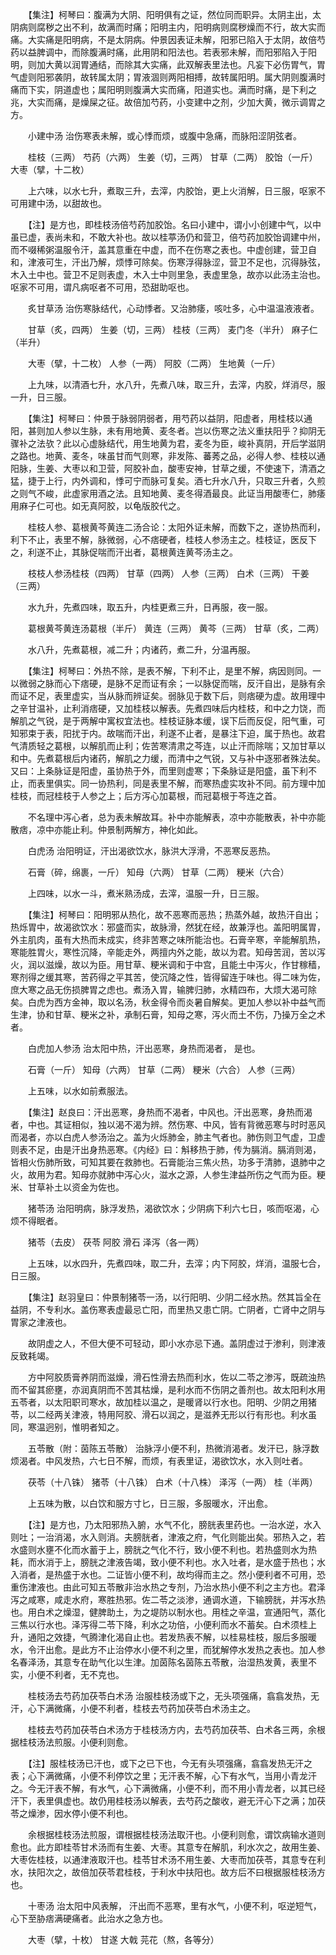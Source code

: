 <!-- { "loadSidebar": true } -->
　　【集注】柯琴曰：腹满为大阴、阳明俱有之证，然位同而职异。太阴主出，太阴病则腐秽之出不利，故满而时痛；阳明主内，阳明病则腐秽燥而不行，故大实而痛。大实痛是阳明病，不是太阴病。仲景因表证未解，阳邪已陷入于太阴，故倍芍药以益脾调中，而除腹满时痛，此用阴和阳法也。若表邪未解，而阳邪陷入于阳明，则加大黄以润胃通结，而除其大实痛，此双解表里法也。凡妄下必伤胃气，胃气虚则阳邪袭阴，故转属太阴；胃液涸则两阳相搏，故转属阳明。属大阴则腹满时痛而下实，阴道虚也；属阳明则腹满大实而痛，阳道实也。满而时痛，是下利之兆，大实而痛，是燥屎之征。故倍加芍药，小变建中之剂，少加大黄，微示调胃之方。

　　小建中汤 治伤寒表未解，或心悸而烦，或腹中急痛，而脉阳涩阴弦者。

　　桂枝（三两） 芍药（六两） 生姜（切，三两） 甘草（二两） 胶饴（一斤） 大枣（擘，十二枚）

　　上六味，以水七升，煮取三升，去滓，内胶饴，更上火消解，日三服，呕家不可用建中汤，以甜故也。

　　【注】是方也，即桂枝汤倍芍药加胶饴。名曰小建中，谓小小创建中气，以中虽已虚，表尚未和，不敢大补也。故以桂葶汤仍和营卫，倍芍药加胶饴调建中州，而不啜稀粥温服令汗，盖其意重在中虚，而不在伤寒之表也。中虚创建，营卫自和，津液可生，汗出乃解，烦悸可除矣。伤寒浮得脉涩，营卫不足也，沉得脉弦，木入土中也。营卫不足则表虚，木入士中则里急，表虚里急，故亦以此汤主治也。呕家不可用，谓凡病呕者不可用，恐甜助呕也。

　　炙甘草汤 治伤寒脉结代，心动悸者。又治肺痿，咳吐多，心中温温液液者。

　　甘草（炙，四两） 生姜（切，三两） 桂枝（三两） 麦门冬（半升） 麻子仁（半升）

　　大枣（擘，十二枚） 人参（一两） 阿胶（二两） 生地黄（一斤）

　　上九味，以清酒七升，水八升，先煮八味，取三升，去滓，内胶，烊消尽，服一升，日三服。

　　【集注】柯琴曰：仲景于脉弱阴弱者，用芍药以益阴，阳虚者，用桂枝以通阳，甚则加人参以生脉，未有用地黄、麦冬者。岂以伤寒之法义重扶阳乎？抑阴无骤补之法欤？此以心虚脉结代，用生地黄为君，麦冬为臣，峻补真阴，开后学滋阴之路也。地黄、麦冬，味虽甘而气则寒，非发陈、蕃莠之品，必得人参、桂枝以通阳脉，生姜、大枣以和卫营，阿胶补血，酸枣安神，甘草之缓，不使速下，清酒之猛，捷于上行，内外调和，悸可宁而脉可复矣。酒七升水八升，只取三升者，久煎之则气不峻，此虚家用酒之法。且知地黄、麦冬得酒最良。此证当用酸枣仁，肺痿用麻子仁可也。如无真阿胶，以龟版胶代之。

　　桂枝人参、葛根黄芩黄连二汤合论：太阳外证未解，而数下之，遂协热而利，利下不止，表里不解，脉微弱，心不痞硬者，桂枝人参汤主之。桂枝证，医反下之，利遂不止，其脉促喘而汗出者，葛根黄连黄芩汤主之。

　　枝枝人参汤桂枝（四两） 甘草（四两） 人参（三两） 白术（三两） 干姜（三两）

　　水九升，先煮四味，取五升，内桂更煮三升，日再服，夜一服。

　　葛根黄芩黄连汤葛根（半斤） 黄连（三两） 黄芩（三两） 甘草（炙，二两）

　　水八升，先煮葛根，减二升；内诸药，煮二升，分温再服。

　　【集注】柯琴曰：外热不除，是表不解，下利不止，是里不解，病因则同。一以微弱之脉而心下痞硬，是脉不足而证有余；一以脉促而喘，反汗自出，是脉有余而证不足，表里虚实，当从脉而辨证矣。弱脉见于数下后，则痞硬为虚。故用理中之辛甘温补，止利消痞硬，又加桂枝以解表。先煮四味后内桂枝，和中之力饶，而解肌之气锐，是于两解中寓权宜法也。桂枝证脉本缓，误下后而反促，阳气重，可知邪束于表，阳扰于内。故喘而汗出，利遂不止者，是暴注下迫，属于热也。故君气清质轻之葛根，以解肌而止利；佐苦寒清肃之芩连，以止汗而除喘；又加甘草以和中。先煮葛根后内诸药，解肌之力缓，而清中之气锐，又与补中逐邪者殊法矣。又曰：上条脉证是阳虚，虽协热于外，而里则虚寒；下条脉证是阳盛，虽下利不止，而表里俱实。同一协热利，同是表里不解，而寒热虚实攻补不同。前方理中加桂枝，而冠桂枝于人参之上；后方泻心加葛根，而冠葛根于芩连之首。

　　不名理中泻心者，总为表未解故耳。补中亦能解表，凉中亦能散表，补中亦能散痞，凉中亦能止利。仲景制两解方，神化如此。

　　白虎汤 治阳明证，汗出渴欲饮水，脉洪大浮滑，不恶寒反恶热。

　　石膏（碎，绵裹，一斤） 知母（六两） 甘草（二两） 粳米（六合）

　　上四味，以水一斗，煮米熟汤成，去滓，温服一升，日三服。

　　【集注】柯琴曰：阳明邪从热化，故不恶寒而恶热；热蒸外越，故热汗自出；热烁胃中，故渴欲饮水：邪盛而实，故脉滑，然犹在经，故兼浮也。盖阳明属胃，外主肌肉，虽有大热而未成实，终非苦寒之味所能治也。石膏辛寒，辛能解肌热，寒能胜胃火，寒性沉降，辛能走外，两擅内外之能，故以为君。知母苦润，苦以泻火，润以滋燥，故以为臣。用甘草、粳米调和于中宫，且能土中泻火，作甘稼穑，寒剂得之缓其寒，苦药得之平其苦，使沉降之性，皆得留连于味也。得二味为佐，庶大寒之品无伤损脾胃之虑也。煮汤入胃，输脾归肺，水精四布，大烦大渴可除矣。白虎为西方金神，取以名汤，秋金得令而炎暑自解矣。更加人参以补中益气而生津，协和甘草、粳米之补，承制石膏，知母之寒，泻火而土不伤，乃操万全之术者。

　　白虎加人参汤 治太阳中热，汗出恶寒，身热而渴者， 是也。

　　石膏（一斤） 知母（六两） 甘草（二两） 粳米（六合） 人参（三两）

　　上五味，以水如前煮服法。

　　【集注】赵良曰：汗出恶寒，身热而不渴者，中风也。汗出恶寒，身热而渴者，中也。其证相似，独以渴不渴为辨。然伤寒、中风，皆有背微恶寒与时时恶风而渴者，亦以白虎人参汤治之。盖为火烁肺金，肺主气者也。肺伤则卫气虚，卫虚则表不足，由是汗出身热恶寒。《内经》曰：斛移热于肺，传为膈消。膈消则渴，皆相火伤肺所致，可知其要在救肺也。石膏能治三焦火热，功多于清肺，退肺中之火，故用为君。知母亦就肺中泻心火，滋水之源，人参生津益所伤之气而为臣。粳米、甘草补土以资金为佐也。

　　猪苓汤 治阳明病，脉浮发热，渴欲饮水；少阴病下利六七日，咳而呕渴，心烦不得眠者。

　　猪苓（去皮） 茯苓 阿胶 滑石 泽泻（各一两）

　　上五味，以水四升，先煮四味，取二升，去滓；内下阿胶，烊消，温服七合，日三服。

　　【集注】赵羽皇曰：仲景制猪苓一汤，以行阳明、少阴二经水热。然其旨全在益阴，不专利水。盖伤寒表虚最忌亡阳，而里热又患亡阴。亡阴者，亡肾中之阴与胃家之津液也。

　　故阴虚之人，不但大便不可轻动，即小水亦忌下通。盖阴虚过于渗利，则津液反致耗竭。

　　方中阿胶质膏养阴而滋燥，滑石性滑去热而利水，佐以二苓之渗泻，既疏浊热而不留其瘀壅，亦润真阴而不苦其枯燥，是利水而不伤阴之善剂也。故太阳利水用五苓者，以太阳职司寒水，故加桂以温之，是暖肾以行水也。阳明、少阴之用猪苓，以二经两关津液，特用阿胶、滑石以润之，是滋养无形以行有形也。利水虽同，寒温迥别，惟明者知之。

　　五苓散（附：茵陈五苓散） 治脉浮小便不利，热微消渴者。发汗已，脉浮数烦渴者。中风发热，六七日不解，而烦，有表里证，渴欲饮水，水入则吐者。

　　茯苓（十八铢） 猪苓（十八铢） 白术（十八株） 泽泻（一两） 桂（半两）

　　上五味为散，以白饮和服方寸匕，日三服，多服暖水，汗出愈。

　　【注】是方也，乃太阳邪热入腑，水气不化，膀胱表里药也。一治水逆，水入则吐；一治消渴，水入则消。夫膀胱者，津液之府，气化则能出矣。邪热入之，若水盛则水壅不化而水蓄于上，膀胱之气化不行，致小便不利也。若热盛则水为热耗，而水消于上，膀胱之津液告竭，致小便不利也。水入吐者，是水盛于热也；水入消者，是热盛于水也。二证皆小便不利，故均得而主之。然小便利者不可用，恐重伤津液也。由此可知五苓散非治水热之专剂，乃治水热小便不利之主方也。君泽泻之咸寒，咸走水府，寒胜热邪。佐二苓之淡渗，通调水道，下输膀胱，并泻水热也。用白术之燥湿，健脾助土，为之堤防以制水也。用桂之辛温，宣通阳气，蒸化三焦以行水也。泽泻得二苓下降，利水之功倍，小便利而水不蓄矣。白术须桂上升，通阳之效捷，气腾津化渴自止也。若发热表不解，以桂易桂枝，服后多服暖水，令汗出愈。是此方不止治停水小便不利之里，而犹解停水发热之表也。加人参名春泽汤，其意专在助气化以生津。加茵陈名茵陈五苓散，治湿热发黄，表里不实，小便不利者，无不克也。

　　桂枝汤去芍药加茯苓白术汤 治服桂枝汤或下之，无头项强痛，翕翕发热，无汗，心下满微痛，小便不利者，桂枝去芍药加茯苓白术汤主之。

　　桂枝去芍药加茯苓白术汤方于桂枝汤方内，去芍药加茯苓、白术各三两，余根据桂枝汤法煎服。小便利则愈。

　　【注】服桂枝汤已汗也，或下之已下也，今无有头项强痛，翕翕发热无汗之表；心下满微痛，小便不利停饮之里；无汗表不解，心下有水气，当用小青龙汗之。今无汗表不解，有水气，心下满微痛，小便不利，而不用小青龙者，以其已经汗下，表里俱虚也。故仍用桂枝汤以解表，去芍药之酸收，避无汗心下之满；加茯苓之燥渗，因水停小便不利也。

　　余根据桂枝汤法煎服，谓根据桂枝汤法取汗也。小便利则愈，谓饮病输水道则愈也。此方即桂苓甘术汤而有生姜、大枣。其意专在解肌，利水次之，故用生姜、大枣佐桂枝，以通津液取汗也。桂苓甘术汤不用生姜、大枣而加茯苓，其意专在利水，扶阳次之，故倍加茯苓君桂枝，于利水中扶阳也。故方后不曰根据服桂枝汤方也。

　　十枣汤 治太阳中风表解， 汗出而不恶寒，里有水气，小便不利，呕逆短气，心下至胁痞满硬痛者。此治水之急方也。

　　大枣（擘，十枚） 甘遂 大戟 芫花（熬，各等分）

